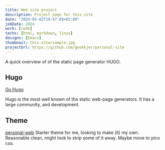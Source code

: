 ```yaml
---
title: Web site project
description: Project page for this site
date: "2024-05-02T19:47:09+02:00"
jobDate: 2024
work: [code]
techs: [html, markdown, linux]
designs: [Emacs]
thumbnail: this-site/sample.jpg
projectUrl: https://github.com/geokkjer/personal-site
---
```


A quick overview of of the static page generator HUGO. 


## Hugo

[Go Hugo](https://gohugo.io)

Hugo is the most well known of the static web-page generators. It has a large community, and development.

## Theme

[personal-web](https://github.com/bjacquemet/personal-web)
Starter theme for me, looking to make (it) my own. Reasonable clean, might look to strip some of it away. Maybe move to pico css.
